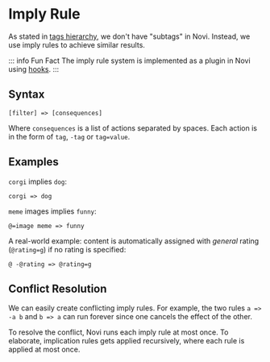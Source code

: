 # Imply Rule

As stated in [tags hierarchy](./object-and-tag.html#tags-hierarchy), we don't have "subtags" in Novi. Instead, we use imply rules to achieve similar results.

::: info Fun Fact
The imply rule system is implemented as a plugin in Novi using [hooks](./hook).
:::

## Syntax

```
[filter] => [consequences]
```

Where `consequences` is a list of actions separated by spaces. Each action is in the form of `tag`, `-tag` or `tag=value`.

## Examples

`corgi` implies `dog`:

```
corgi => dog
```

`meme` images implies `funny`:

```
@=image meme => funny
```

A real-world example: content is automatically assigned with *general* rating (`@rating=g`) if no rating is specified:

```
@ -@rating => @rating=g
```

## Conflict Resolution

We can easily create conflicting imply rules. For example, the two rules `a => -a b` and `b => a` can run forever since one cancels the effect of the other.

To resolve the conflict, Novi runs each imply rule at most once. To elaborate, implication rules gets applied recursively, where each rule is applied at most once.
